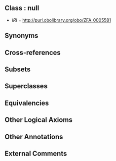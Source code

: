 
## Class : null

 * *IRI* = http://purl.obolibrary.org/obo/ZFA_0005581

## Synonyms


## Cross-references


## Subsets


## Superclasses


## Equivalencies


## Other Logical Axioms


## Other Annotations


## External Comments

